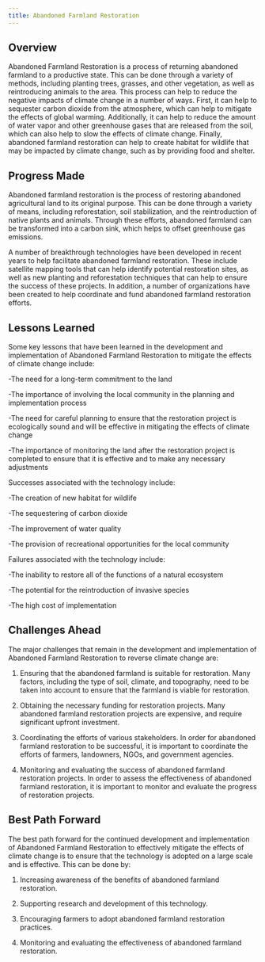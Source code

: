 ```yaml
---
title: Abandoned Farmland Restoration
---
```


## Overview

Abandoned Farmland Restoration is a process of returning abandoned farmland to a productive state. This can be done through a variety of methods, including planting trees, grasses, and other vegetation, as well as reintroducing animals to the area. This process can help to reduce the negative impacts of climate change in a number of ways. First, it can help to sequester carbon dioxide from the atmosphere, which can help to mitigate the effects of global warming. Additionally, it can help to reduce the amount of water vapor and other greenhouse gases that are released from the soil, which can also help to slow the effects of climate change. Finally, abandoned farmland restoration can help to create habitat for wildlife that may be impacted by climate change, such as by providing food and shelter.

## Progress Made

Abandoned farmland restoration is the process of restoring abandoned agricultural land to its original purpose. This can be done through a variety of means, including reforestation, soil stabilization, and the reintroduction of native plants and animals. Through these efforts, abandoned farmland can be transformed into a carbon sink, which helps to offset greenhouse gas emissions.

A number of breakthrough technologies have been developed in recent years to help facilitate abandoned farmland restoration. These include satellite mapping tools that can help identify potential restoration sites, as well as new planting and reforestation techniques that can help to ensure the success of these projects. In addition, a number of organizations have been created to help coordinate and fund abandoned farmland restoration efforts.

## Lessons Learned

Some key lessons that have been learned in the development and implementation of Abandoned Farmland Restoration to mitigate the effects of climate change include:

-The need for a long-term commitment to the land

-The importance of involving the local community in the planning and implementation process

-The need for careful planning to ensure that the restoration project is ecologically sound and will be effective in mitigating the effects of climate change

-The importance of monitoring the land after the restoration project is completed to ensure that it is effective and to make any necessary adjustments

Successes associated with the technology include:

-The creation of new habitat for wildlife

-The sequestering of carbon dioxide

-The improvement of water quality

-The provision of recreational opportunities for the local community

Failures associated with the technology include:

-The inability to restore all of the functions of a natural ecosystem

-The potential for the reintroduction of invasive species

-The high cost of implementation

## Challenges Ahead

The major challenges that remain in the development and implementation of Abandoned Farmland Restoration to reverse climate change are:

1) Ensuring that the abandoned farmland is suitable for restoration. Many factors, including the type of soil, climate, and topography, need to be taken into account to ensure that the farmland is viable for restoration.

2) Obtaining the necessary funding for restoration projects. Many abandoned farmland restoration projects are expensive, and require significant upfront investment.

3) Coordinating the efforts of various stakeholders. In order for abandoned farmland restoration to be successful, it is important to coordinate the efforts of farmers, landowners, NGOs, and government agencies.

4) Monitoring and evaluating the success of abandoned farmland restoration projects. In order to assess the effectiveness of abandoned farmland restoration, it is important to monitor and evaluate the progress of restoration projects.

## Best Path Forward

The best path forward for the continued development and implementation of Abandoned Farmland Restoration to effectively mitigate the effects of climate change is to ensure that the technology is adopted on a large scale and is effective. This can be done by:

1. Increasing awareness of the benefits of abandoned farmland restoration.

2. Supporting research and development of this technology.

3. Encouraging farmers to adopt abandoned farmland restoration practices.

4. Monitoring and evaluating the effectiveness of abandoned farmland restoration.
